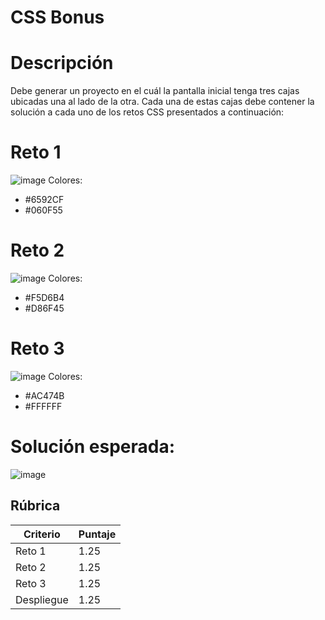 # CSS Bonus

# Descripción
Debe generar un proyecto en el cuál la pantalla inicial tenga tres cajas ubicadas una al lado de la otra.
Cada una de estas cajas debe contener la solución a cada uno de los retos CSS presentados a continuación:

# Reto 1
![image](https://github.com/user-attachments/assets/25e28371-a7e2-4d98-800b-45c1a46eee50)
Colores:
- #6592CF
- #060F55

# Reto 2
![image](https://github.com/user-attachments/assets/393f87f4-c6a9-4245-af19-24aae5755458)
Colores:
- #F5D6B4
- #D86F45

# Reto 3
![image](https://github.com/user-attachments/assets/3b948d46-5e83-4941-a3a2-e76498267bba)
Colores:
- #AC474B
- #FFFFFF

# Solución esperada:
![image](https://github.com/user-attachments/assets/8cef237b-9332-41a8-a91b-76717ba06e23)

## Rúbrica

| Criterio           | Puntaje |
|--------------------|---------|
| Reto 1        | 1.25       |
| Reto 2  | 1.25     |
| Reto 3      | 1.25     |
| Despliegue      | 1.25       |

